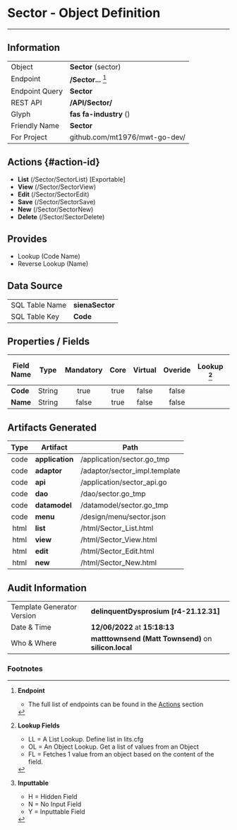 # **Sector** - Object Definition
---
##  Information
|   |   |
|---|---|
|Object         |**Sector** (sector) |
|Endpoint 	    |**/Sector...** [^1]|
|Endpoint Query |**Sector**|
|REST API|**/API/Sector/**|
Glyph|**fas fa-industry** ()
Friendly Name|**Sector**|
|For Project    |github.com/mt1976/mwt-go-dev/|

##  Actions {#action-id}
* **List** (/Sector/SectorList) [Exportable]
* **View** (/Sector/SectorView)
* **Edit** (/Sector/SectorEdit)
* **Save** (/Sector/SectorSave)
* **New** (/Sector/SectorNew)
* **Delete** (/Sector/SectorDelete)







##  Provides
 * Lookup (Code Name)
 * Reverse Lookup (Name)





##  Data Source 
|   |   |
|---|---|
SQL Table Name       | **sienaSector**
SQL Table Key | **Code**



##  Properties / Fields
| Field Name| Type | Mandatory | Core | Virtual | Overide | Lookup [^2]| Lookup Object      | Lookup Field Source         | Lookup Return Value                | Inputable [^3]|DB Column|Default Value|
| -- | --  | :--: | :--: | :--: |:--: |:--: |:--: |-- |-- |:--: |-- | --|
|**Code**|String|true|true|false|false|||||Y|Code||
|**Name**|String|false|true|false|false|||||Y|Name||


##  Artifacts Generated
| Type | Artifact | Path|
| :--: | -- | -- |
| code | **application** | /application/sector.go_tmp |
| code | **adaptor** | /adaptor/sector_impl.template |
| code | **api** | /application/sector_api.go |
| code | **dao** | /dao/sector.go_tmp |
| code | **datamodel** | /datamodel/sector.go_tmp |
| code | **menu** | /design/menu/sector.json |
| html | **list** | /html/Sector_List.html |
| html | **view** | /html/Sector_View.html |
| html | **edit** | /html/Sector_Edit.html |
| html | **new** | /html/Sector_New.html |


## Audit Information
|   |   |
|---|---|
Template Generator Version   | **delinquentDysprosium [r4-21.12.31]**
Date & Time		     | **12/06/2022** at **15:18:13**
Who & Where		     | **matttownsend (Matt Townsend)** on **silicon.local**

### Footnotes
[^1]: **Endpoint**
    * The full list of endpoints can be found in the [Actions](#action-id) section
[^2]: **Lookup Fields**
    * LL = A List Lookup. Define list in lits.cfg
    * OL = An Object Lookup. Get a list of values from an Object
    * FL = Fetches 1 value from an object based on the content of the field. 
[^3]: **Inputtable**   
    * H = Hidden Field
    * N = No Input Field
    * Y = Inputtable Field
